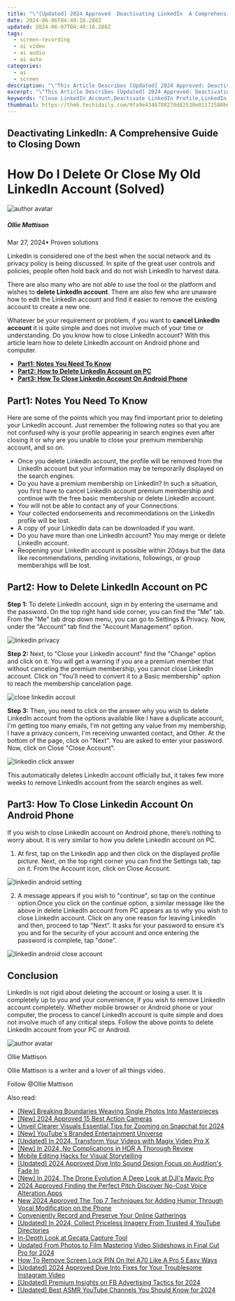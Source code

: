 ```yaml
---
title: "\"[Updated] 2024 Approved  Deactivating LinkedIn  A Comprehensive Guide to Closing Down\""
date: 2024-06-06T04:40:18.288Z
updated: 2024-06-07T04:40:18.288Z
tags: 
  - screen-recording
  - ai video
  - ai audio
  - ai auto
categories: 
  - ai
  - screen
description: "\"This Article Describes [Updated] 2024 Approved: Deactivating LinkedIn: A Comprehensive Guide to Closing Down\""
excerpt: "\"This Article Describes [Updated] 2024 Approved: Deactivating LinkedIn: A Comprehensive Guide to Closing Down\""
keywords: "Close LinkedIn Account,Deactivate LinkedIn Profile,LinkedIn Shutdown Guide,How to Close LinkedIn,End LinkedIn Membership,Stop Using LinkedIn,Quit LinkedIn Securely"
thumbnail: https://thmb.techidaily.com/9fa9e4346708270d82530e01172580b66a8c63e17b3edbe0866986af1acde6f2.jpg
---
```


## Deactivating LinkedIn: A Comprehensive Guide to Closing Down

# How Do I Delete Or Close My Old LinkedIn Account (Solved)

![author avatar](https://images.wondershare.com/filmora/article-images/ollie-mattison.jpg)

##### Ollie Mattison

 Mar 27, 2024• Proven solutions

 LinkedIn is considered one of the best when the social network and its privacy policy is being discussed. In spite of the great user controls and policies, people often hold back and do not wish LinkedIn to harvest data.

 There are also many who are not able to use the tool or the platform and wishes to **delete LinkedIn account**. There are also few who are unaware how to edit the LinkedIn account and find it easier to remove the existing account to create a new one.

 Whatever be your requirement or problem, if you want to **cancel LinkedIn account** it is quite simple and does not involve much of your time or understanding. Do you know how to close LinkedIn account? With this article learn how to delete LinkedIn account on Android phone and computer.

* [**Part1: Notes You Need To Know**](#part1)
* [**Part2: How to Delete LinkedIn Account on PC**](#part2)
* [**Part3: How To Close Linkedin Account On Android Phone**](#part3)

## Part1: Notes You Need To Know

 Here are some of the points which you may find important prior to deleting your LinkedIn account. Just remember the following notes so that you are not confused why is your profile appearing in search engines even after closing it or why are you unable to close your premium membership account, and so on.

* Once you delete LinkedIn account, the profile will be removed from the LinkedIn account but your information may be temporarily displayed on the search engines.
* Do you have a premium membership on LinkedIn? In such a situation, you first have to cancel LinkedIn account premium membership and continue with the free basic membership or delete LinkedIn account.
* You will not be able to contact any of your Connections.
* Your collected endorsements and recommendations on the LinkedIn profile will be lost.
* A copy of your LinkedIn data can be downloaded if you want.
* Do you have more than one LinkedIn account? You may merge or delete LinkedIn account.
* Reopening your LinkedIn account is possible within 20days but the data like recommendations, pending invitations, followings, or group memberships will be lost.

## Part2: How to Delete LinkedIn Account on PC

**Step 1:** To delete LinkedIn account, sign in by entering the username and the password. On the top right hand side corner, you can find the "Me" tab. From the "Me" tab drop down menu, you can go to Settings & Privacy. Now, under the "Account" tab find the "Account Management" option.

![linkedin privacy](https://images.wondershare.com/filmora/article-images/linkedin-privacy.JPG)

**Step 2:** Next, to "Close your LinkedIn account" find the "Change" option and click on it. You will get a warning if you are a premium member that without canceling the premium membership, you cannot close LinkedIn account. Click on "You’ll need to convert it to a Basic membership" option to reach the membership cancelation page.

![close linkedin accout](https://images.wondershare.com/filmora/article-images/close-linkedin-account.JPG)

**Step 3:** Then, you need to click on the answer why you wish to delete LinkedIn account from the options available like I have a duplicate account, I'm getting too many emails, I'm not getting any value from my membership, I have a privacy concern, I'm receiving unwanted contact, and Other. At the bottom of the page, click on "Next". You are asked to enter your password. Now, click on Close "Close Account".

![linkedin click answer](https://images.wondershare.com/filmora/article-images/linkedin-click-answer.JPG)

 This automatically deletes LinkedIn account officially but, it takes few more weeks to remove LinkedIn account from the search engines as well.

## Part3: How To Close Linkedin Account On Android Phone

 If you wish to close LinkedIn account on Android phone, there’s nothing to worry about. It is very similar to how you delete LinkedIn account on PC.

1. At first, tap on the LinkedIn app and then click on the displayed profile picture. Next, on the top right corner you can find the Settings tab, tap on it. From the Account icon, click on Close Account.

![linkedin android setting](https://images.wondershare.com/filmora/article-images/linkedin-android-setting.JPG)

2. A message appears if you wish to "continue", so tap on the continue option.Once you click on the continue option, a similar message like the above in delete LinkedIn account from PC appears as to why you wish to close LinkedIn account. Click on any one reason for leaving LinkedIn and then, proceed to tap "Next". It asks for your password to ensure it’s you and for the security of your account and once entering the password is complete, tap "done".

![linkedin android close account](https://images.wondershare.com/filmora/article-images/linkedin-android-close-account.JPG)

## Conclusion

 LinkedIn is not rigid about deleting the account or losing a user. It is completely up to you and your convenience, if you wish to remove LinkedIn account completely. Whether mobile browser or Android phone or your computer, the process to cancel LinkedIn account is quite simple and does not involve much of any critical steps. Follow the above points to delete LinkedIn account from your PC or Android.

![author avatar](https://images.wondershare.com/filmora/article-images/ollie-mattison.jpg)

Ollie Mattison

Ollie Mattison is a writer and a lover of all things video.

Follow @Ollie Mattison


<ins class="adsbygoogle"
     style="display:block"
     data-ad-format="autorelaxed"
     data-ad-client="ca-pub-7571918770474297"
     data-ad-slot="1223367746"></ins>



<ins class="adsbygoogle"
     style="display:block"
     data-ad-client="ca-pub-7571918770474297"
     data-ad-slot="8358498916"
     data-ad-format="auto"
     data-full-width-responsive="true"></ins>


<span class="atpl-alsoreadstyle">Also read:</span>
<div><ul>
<li><a href="https://vp-tips.techidaily.com/new-breaking-boundaries-weaving-single-photos-into-masterpieces/"><u>[New] Breaking Boundaries  Weaving Single Photos Into Masterpieces</u></a></li>
<li><a href="https://vp-tips.techidaily.com/new-2024-approved-15-best-action-cameras/"><u>[New] 2024 Approved  15 Best Action Cameras</u></a></li>
<li><a href="https://vp-tips.techidaily.com/unveil-clearer-visuals-essential-tips-for-zooming-on-snapchat-for-2024/"><u>Unveil Clearer Visuals  Essential Tips for Zooming on Snapchat for 2024</u></a></li>
<li><a href="https://vp-tips.techidaily.com/new-youtubes-branded-entertainment-universe/"><u>[New] YouTube's Branded Entertainment Universe</u></a></li>
<li><a href="https://vp-tips.techidaily.com/updated-in-2024-transform-your-videos-with-magix-video-pro-x/"><u>[Updated] In 2024, Transform Your Videos with Magix Video Pro X</u></a></li>
<li><a href="https://vp-tips.techidaily.com/new-in-2024-no-complications-in-hdr-a-thorough-review/"><u>[New] In 2024, No Complications in HDR  A Thorough Review</u></a></li>
<li><a href="https://vp-tips.techidaily.com/mobile-editing-hacks-for-visual-storytelling/"><u>Mobile Editing Hacks for Visual Storytelling</u></a></li>
<li><a href="https://vp-tips.techidaily.com/updated-2024-approved-dive-into-sound-design-focus-on-auditions-fade-in/"><u>[Updated] 2024 Approved  Dive Into Sound Design  Focus on Audition's Fade In</u></a></li>
<li><a href="https://vp-tips.techidaily.com/new-in-2024-the-drone-evolution-a-deep-look-at-djis-mavic-pro/"><u>[New] In 2024, The Drone Evolution  A Deep Look at DJI's Mavic Pro</u></a></li>
<li><a href="https://some-techniques.techidaily.com/2024-approved-finding-the-perfect-pitch-discover-no-cost-voice-alteration-apps/"><u>2024 Approved  Finding the Perfect Pitch  Discover No-Cost Voice Alteration Apps</u></a></li>
<li><a href="https://voice-adjusting.techidaily.com/new-2024-approved-the-top-7-techniques-for-adding-humor-through-vocal-modification-on-the-phone/"><u>New 2024 Approved The Top 7 Techniques for Adding Humor Through Vocal Modification on the Phone</u></a></li>
<li><a href="https://video-screen-grab.techidaily.com/conveniently-record-and-preserve-your-online-gatherings/"><u>Conveniently Record and Preserve Your Online Gatherings</u></a></li>
<li><a href="https://facebook-video-share.techidaily.com/updated-in-2024-collect-priceless-imagery-from-trusted-4-youtube-directories/"><u>[Updated] In 2024, Collect Priceless Imagery From Trusted 4 YouTube Directories</u></a></li>
<li><a href="https://digital-screen-recording.techidaily.com/in-depth-look-at-gecata-capture-tool/"><u>In-Depth Look at Gecata Capture Tool</u></a></li>
<li><a href="https://smart-video-editing.techidaily.com/updated-from-photos-to-film-mastering-video-slideshows-in-final-cut-pro-for-2024/"><u>Updated From Photos to Film Mastering Video Slideshows in Final Cut Pro for 2024</u></a></li>
<li><a href="https://unlock-android.techidaily.com/how-to-remove-screen-lock-pin-on-itel-a70-like-a-pro-5-easy-ways-by-drfone-android/"><u>How To Remove Screen Lock PIN On Itel A70 Like A Pro 5 Easy Ways</u></a></li>
<li><a href="https://instagram-clips.techidaily.com/updated-2024-approved-dive-into-fixes-for-your-troublesome-instagram-video/"><u>[Updated] 2024 Approved  Dive Into Fixes for Your Troublesome Instagram Video</u></a></li>
<li><a href="https://facebook-video-content.techidaily.com/updated-premium-insights-on-fb-advertising-tactics-for-2024/"><u>[Updated] Premium Insights on FB Advertising Tactics for 2024</u></a></li>
<li><a href="https://facebook-video-footage.techidaily.com/updated-best-asmr-youtube-channels-you-should-know-for-2024/"><u>[Updated] Best ASMR YouTube Channels You Should Know for 2024</u></a></li>
</ul></div>
